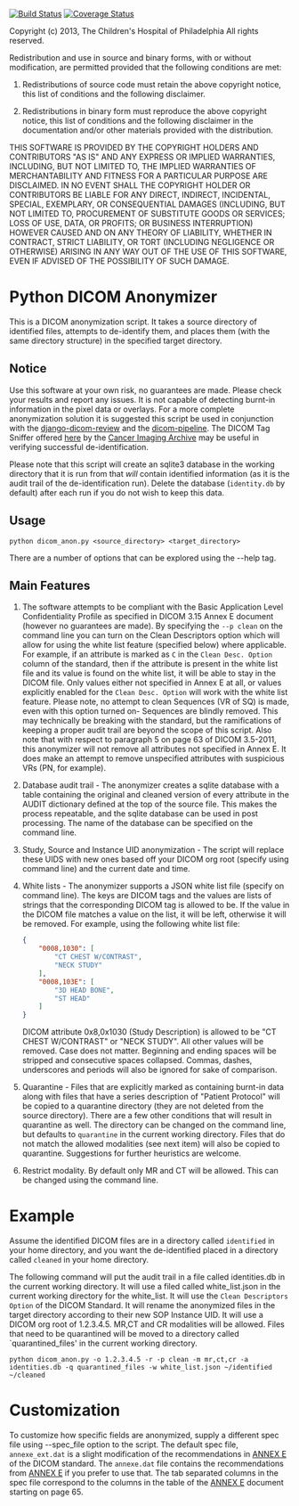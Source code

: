 [![Build Status](https://travis-ci.org/chop-dbhi/dicom-anon.png?branch=master)](https://travis-ci.org/chop-dbhi/dicom-anon) [![Coverage Status](https://coveralls.io/repos/cbmi/dicom-anon/badge.png?branch=master)](https://coveralls.io/r/cbmi/dicom-anon?branch=master)

Copyright (c) 2013, The Children's Hospital of Philadelphia
All rights reserved.

Redistribution and use in source and binary forms, with or without modification, are permitted provided that the
following conditions are met:

1. Redistributions of source code must retain the above copyright notice, this list of conditions and the following
   disclaimer.

2. Redistributions in binary form must reproduce the above copyright notice, this list of conditions and the
   following disclaimer in the documentation and/or other materials provided with the distribution.

THIS SOFTWARE IS PROVIDED BY THE COPYRIGHT HOLDERS AND CONTRIBUTORS "AS IS" AND ANY EXPRESS OR IMPLIED WARRANTIES,
INCLUDING, BUT NOT LIMITED TO, THE IMPLIED WARRANTIES OF MERCHANTABILITY AND FITNESS FOR A PARTICULAR PURPOSE ARE
DISCLAIMED. IN NO EVENT SHALL THE COPYRIGHT HOLDER OR CONTRIBUTORS BE LIABLE FOR ANY DIRECT, INDIRECT, INCIDENTAL,
SPECIAL, EXEMPLARY, OR CONSEQUENTIAL DAMAGES (INCLUDING, BUT NOT LIMITED TO, PROCUREMENT OF SUBSTITUTE GOODS OR
SERVICES; LOSS OF USE, DATA, OR PROFITS; OR BUSINESS INTERRUPTION) HOWEVER CAUSED AND ON ANY THEORY OF LIABILITY,
WHETHER IN CONTRACT, STRICT LIABILITY, OR TORT (INCLUDING NEGLIGENCE OR OTHERWISE) ARISING IN ANY WAY OUT OF THE
USE OF THIS SOFTWARE, EVEN IF ADVISED OF THE POSSIBILITY OF SUCH DAMAGE.


# Python DICOM Anonymizer

This is a DICOM anonymization script. It takes a source directory of identified files, attempts to de-identify them, and places them (with the same directory structure) in the specified target directory.

## Notice

Use this software at your own risk, no guarantees are made. Please check your results and report any issues. It is not capable of detecting burnt-in information in the pixel data or overlays. For a more complete anonymization solution it is suggested this script be used in conjunction with the [django-dicom-review](https://github.com/cbmi/django-dicom-review) and the [dicom-pipeline](https://github.com/cbmi/dicom-pipeline). The DICOM Tag Sniffer offered [here](https://wiki.cancerimagingarchive.net/display/Public/De-identification+Knowledge+Base) by the [Cancer Imaging Archive](http://www.cancerimagingarchive.net/) may be useful in verifying successful de-identification.

Please note that this script will create an sqlite3 database in the working directory that it is run from that _will_ contain identified
information (as it is the audit trail of the de-identification run). Delete the database (`identity.db` by default) after each run if you do not wish to
keep this data.

## Usage
    python dicom_anon.py <source_directory> <target_directory>
    
There are a number of options that can be explored using the --help tag.

## Main Features
1. The software attempts to be compliant with the Basic Application Level Confidentiality Profile as specified in DICOM 3.15 Annex E document (however no guarantees are made). By specifying the `--p clean` on the command line you can turn on the Clean Descriptors option which will allow for using the white list feature (specified below) where applicable. For example, if an attribute is marked as `C` in the `Clean Desc. Option` column of the standard, then if the attribute is present in the white list file and its value is found on the white list, it will be able to stay in the DICOM file. Only values either not specified in Annex E at all, or values explicitly enabled for the `Clean Desc. Option` will work with the white list feature. Please note, no attempt to clean Sequences (VR of SQ) is made, even with this option turned on- Sequences are blindly removed. This may technically be breaking with the standard, but the ramifications of keeping a proper audit trail are beyond the scope of this script. Also note that with respect to paragraph 5 on page 63 of DICOM 3.5-2011, this anonymizer will not remove all attributes not specified in Annex E. It does make an attempt to remove unspecified attributes with suspicious VRs (PN, for example).
1. Database audit trail - The anonymizer creates a sqlite database with a table containing the original and cleaned version of every attribute in the AUDIT dictionary defined at the top of the source file. This makes the process repeatable, and the sqlite database can be used in post processing. The name of the database can be specified on the command line.
1. Study, Source and Instance UID anonymization - The script will replace these UIDS with new ones based off your DICOM org root (specify using command line) and the current date and time.
1. White lists - The anonymizer supports a JSON white list file (specify on command line). The keys are DICOM tags and the values are lists of strings that the corresponding DICOM tag is allowed to be. If the value in the DICOM file matches a value on the list, it will be left, otherwise it will be removed. For example, using the following white list file:

    ```json
    {
        "0008,1030": [
            "CT CHEST W/CONTRAST",
            "NECK STUDY"
        ],
        "0008,103E": [
            "3D HEAD BONE",
            "ST HEAD"
        ]
    }
     ```
    DICOM attribute 0x8,0x1030 (Study Description) is allowed to be "CT CHEST W/CONTRAST" or "NECK STUDY". All other values will be removed. Case does not matter. Beginning and ending spaces will be stripped and consecutive spaces collapsed. Commas, dashes, underscores and periods will also be ignored for sake of comparison.

1. Quarantine - Files that are explicitly marked as containing burnt-in data along with files that have a series description of "Patient Protocol" will be copied to a quarantine directory (they are not deleted from the source directory). There are a few other conditions that will result in quarantine as well. The directory can be changed on the command line, but defaults to `quarantine` in the current working directory. Files that do not match the allowed modalities (see next item) will also be copied to quarantine. Suggestions for further heuristics are welcome.
1. Restrict modality. By default only MR and CT will be allowed. This can be changed using the command line.


# Example
Assume the identified DICOM files are in a directory called `identified` in your home directory, and you want the de-identified placed in a directory called `cleaned` in your home directory.

The following command will put the audit trail in a file called identities.db in the current working directory. It will use a filed called white_list.json in the current working directory for the white_list. It will use the `Clean Descriptors Option` of the DICOM Standard. It will rename the anonymized files in the target directory according to their new SOP Instance UID. It will use a DICOM org root of 1.2.3.4.5. MR,CT and CR modalities will be allowed. Files that need to be quarantined will be moved to a directory called `quarantined_files' in the current working directory.

```
python dicom_anon.py -o 1.2.3.4.5 -r -p clean -m mr,ct,cr -a identities.db -q quarantined_files -w white_list.json ~/identified ~/cleaned 
```

# Customization
To customize how specific fields are anonymized, supply a different spec file using --spec_file option to the script. The default spec file, `annexe_ext.dat` is a slight modification of the recommendations in [ANNEX E](ftp://medical.nema.org/medical/dicom/2011/11_15pu.pdf) of the DICOM standard. The `annexe.dat` file contains the recommendations from [ANNEX E](ftp://medical.nema.org/medical/dicom/2011/11_15pu.pdf) if you prefer to use that. The tab separated columns in the spec file correspond to the columns in the table of the [ANNEX E](ftp://medical.nema.org/medical/dicom/2011/11_15pu.pdf) document starting on page 65.